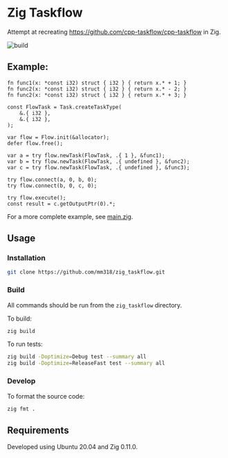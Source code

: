 # Zig Taskflow

Attempt at recreating https://github.com/cpp-taskflow/cpp-taskflow in Zig.

![build](https://github.com/mm318/zig_taskflow/actions/workflows/build.yml/badge.svg)


## Example:
```zig
fn func1(x: *const i32) struct { i32 } { return x.* + 1; }
fn func2(x: *const i32) struct { i32 } { return x.* - 2; }
fn func2(x: *const i32) struct { i32 } { return x.* + 3; }

const FlowTask = Task.createTaskType(
    &.{ i32 },
    &.{ i32 },
);
    
var flow = Flow.init(&allocator);
defer flow.free();

var a = try flow.newTask(FlowTask, .{ 1 }, &func1);
var b = try flow.newTask(FlowTask, .{ undefined }, &func2);
var c = try flow.newTask(FlowTask, .{ undefined }, &func3);

try flow.connect(a, 0, b, 0);
try flow.connect(b, 0, c, 0);

try flow.execute();
const result = c.getOutputPtr(0).*;
```

For a more complete example, see [main.zig](src/main.zig).


## Usage

### Installation
```bash
git clone https://github.com/mm318/zig_taskflow.git
```

### Build
All commands should be run from the `zig_taskflow` directory.

To build:
```bash
zig build
```

To run tests:
```bash
zig build -Doptimize=Debug test --summary all
zig build -Doptimize=ReleaseFast test --summary all
```

### Develop

To format the source code:
```bash
zig fmt .
```


## Requirements

Developed using Ubuntu 20.04 and Zig 0.11.0.  
